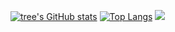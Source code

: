[![tree's GitHub stats](https://github-readme-stats.vercel.app/api?username=yj666&hide=contribs,prs&show_icons=true&theme=radical)](https://github.com/anuraghazra/github-readme-stats)
[![Top Langs](https://github-readme-stats.vercel.app/api/top-langs/?username=yj666&layout=compact)](https://github.com/anuraghazra/github-readme-stats)
![](https://visitor-badge.glitch.me/badge?page_id=yj666)

